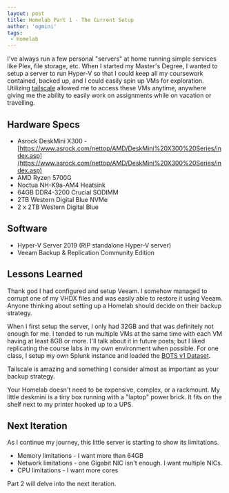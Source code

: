 ```yaml
---
layout: post
title: Homelab Part 1 - The Current Setup        
author: 'ogmini'
tags:
 - Homelab
---
```


I've always run a few personal "servers" at home running simple services like Plex, file storage, etc. When I started my Master's Degree, I wanted to setup a server to run Hyper-V so that I could keep all my coursework contained, backed up, and I could easily spin up VMs for exploration. Utilizing [tailscale](https://tailscale.com/) allowed me to access these VMs anytime, anywhere giving me the ability to easily work on assignments while on vacation or travelling.

## Hardware Specs

- Asrock DeskMini X300 - [https://www.asrock.com/nettop/AMD/DeskMini%20X300%20Series/index.asp](https://www.asrock.com/nettop/AMD/DeskMini%20X300%20Series/index.asp)
- AMD Ryzen 5700G
- Noctua NH-K9a-AM4 Heatsink
- 64GB DDR4-3200 Crucial SODIMM
- 2TB Western Digital Blue NVMe
- 2 x 2TB Western Digital Blue

## Software

- Hyper-V Server 2019 (RIP standalone Hyper-V server)
- Veeam Backup & Replication Community Edition

## Lessons Learned

Thank god I had configured and setup Veeam. I somehow managed to corrupt one of my VHDX files and was easily able to restore it using Veeam. Anyone thinking about setting up a Homelab should decide on their backup strategy.

When I first setup the server, I only had 32GB and that was definitely not enough for me. I tended to run multiple VMs at the same time with each VM having at least 8GB or more. I'll talk about it in future posts; but I liked replicating the course labs in my own environment when possible. For one class, I setup my own Splunk instance and loaded the [BOTS v1 Dataset](https://github.com/splunk/botsv1).

Tailscale is amazing and something I consider almost as important as your backup strategy.

Your Homelab doesn't need to be expensive, complex, or a rackmount. My little deskmini is a tiny box running with a "laptop" power brick. It fits on the shelf next to my printer hooked up to a UPS.

## Next Iteration

As I continue my journey, this little server is starting to show its limitations.

- Memory limitations - I want more than 64GB
- Network limitations - one Gigabit NIC isn't enough. I want multiple NICs.
- CPU limitations - I want more cores

Part 2 will delve into the next iteration.
